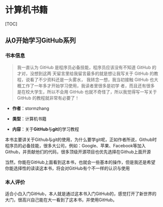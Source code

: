 # 计算机书籍

[TOC]

## 从0开始学习GitHub系列

### 书本信息

>我一直认为 GitHub 是程序员必备技能，程序员应该没有不知道 GitHub 的才对，没想到这两 天留言里给我留言最多的就是想让我写关于 GitHub 的教程，说看了不少资料还是一头雾水， 我转念一想，我当初接触 GitHub 也大概工作了一年多才开始学习使用，我读者里很多是初学 者，而且还有很多是在校大学生，所以不会用 GitHub 也就不奇怪了，所以我觉得写一写关于GitHub 的教程就非常有必要了！ 

* **作者**：stormzhang

* **类型**：计算机书籍
* **内容**：关于**GitHub**与**git**的学习教程

本书主要讲关于Github与git的使用，为什么要学git呢，正如作者所说，Github时程序员的必备技能，很多大公司，例如：Google、苹果、Facebook等加入Github，并贡献他们的代码，很多顶级开源项目也优先选择在Github上面开源

当然，你能在GitHub上面看到这本书，也就会一些基本的操作，但是我还是希望你能选择性的读读这本书，将会对GitHub有个不一样的认识与使用

### 本人评价

适合小白入门GitHub，本人就是通过这本书入门GitHub的，感觉打开了新世界的大门，很高兴自己能在大一看到了这本书，并使用GitHub。















